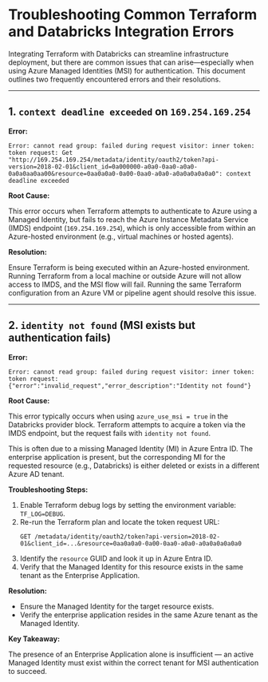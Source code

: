 # Troubleshooting Common Terraform and Databricks Integration Errors

Integrating Terraform with Databricks can streamline infrastructure deployment, but there are common issues that can arise—especially when using Azure Managed Identities (MSI) for authentication. This document outlines two frequently encountered errors and their resolutions.

---

## 1. `context deadline exceeded` on `169.254.169.254`

**Error:**

```
Error: cannot read group: failed during request visitor: inner token: token request: Get "http://169.254.169.254/metadata/identity/oauth2/token?api-version=2018-02-01&client_id=0a000000-a0a0-0aa0-a0a0-0a0a0aa0aa00&resource=0aa0a0a0-0a00-0aa0-a0a0-a0a0a0a0a0a0": context deadline exceeded
```

**Root Cause:**

This error occurs when Terraform attempts to authenticate to Azure using a Managed Identity, but fails to reach the Azure Instance Metadata Service (IMDS) endpoint (`169.254.169.254`), which is only accessible from within an Azure-hosted environment (e.g., virtual machines or hosted agents).

**Resolution:**

Ensure Terraform is being executed within an Azure-hosted environment. Running Terraform from a local machine or outside Azure will not allow access to IMDS, and the MSI flow will fail. Running the same Terraform configuration from an Azure VM or pipeline agent should resolve this issue.

---

## 2. `identity not found` (MSI exists but authentication fails)

**Error:**

```
Error: cannot read group: failed during request visitor: inner token: token request: {"error":"invalid_request","error_description":"Identity not found"}
```

**Root Cause:**

This error typically occurs when using `azure_use_msi = true` in the Databricks provider block. Terraform attempts to acquire a token via the IMDS endpoint, but the request fails with `identity not found`.

This is often due to a missing Managed Identity (MI) in Azure Entra ID. The enterprise application is present, but the corresponding MI for the requested resource (e.g., Databricks) is either deleted or exists in a different Azure AD tenant.

**Troubleshooting Steps:**

1. Enable Terraform debug logs by setting the environment variable: `TF_LOG=DEBUG`.
2. Re-run the Terraform plan and locate the token request URL:
    ```
    GET /metadata/identity/oauth2/token?api-version=2018-02-01&client_id=...&resource=0aa0a0a0-0a00-0aa0-a0a0-a0a0a0a0a0a0
    ```
3. Identify the `resource` GUID and look it up in Azure Entra ID.
4. Verify that the Managed Identity for this resource exists in the same tenant as the Enterprise Application.

**Resolution:**

- Ensure the Managed Identity for the target resource exists. 
- Verify the enterprise application resides in the same Azure tenant as the Managed Identity.

**Key Takeaway:**

The presence of an Enterprise Application alone is insufficient — an active Managed Identity must exist within the correct tenant for MSI authentication to succeed.

